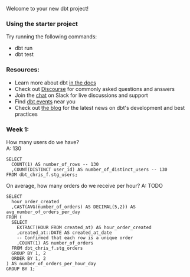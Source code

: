 Welcome to your new dbt project!

### Using the starter project

Try running the following commands:
- dbt run
- dbt test


### Resources:
- Learn more about dbt [in the docs](https://docs.getdbt.com/docs/introduction)
- Check out [Discourse](https://discourse.getdbt.com/) for commonly asked questions and answers
- Join the [chat](https://community.getdbt.com/) on Slack for live discussions and support
- Find [dbt events](https://events.getdbt.com) near you
- Check out [the blog](https://blog.getdbt.com/) for the latest news on dbt's development and best practices


### Week 1:

How many users do we have?  
A: 130

```
SELECT
  COUNT(1) AS number_of_rows -- 130
  ,COUNT(DISTINCT user_id) AS number_of_distinct_users -- 130
FROM dbt_chris_f.stg_users;
```

On average, how many orders do we receive per hour?
A:  TODO

```
SELECT
  hour_order_created
  ,CAST(AVG(number_of_orders) AS DECIMAL(5,2)) AS avg_number_of_orders_per_day
FROM (
  SELECT
    EXTRACT(HOUR FROM created_at) AS hour_order_created
    ,created_at::DATE AS created_at_date
    -- Confirmed that each row is a unique order
    ,COUNT(1) AS number_of_orders
  FROM dbt_chris_f.stg_orders
  GROUP BY 1, 2
  ORDER BY 1, 2
) AS number_of_orders_per_hour_day
GROUP BY 1;
```